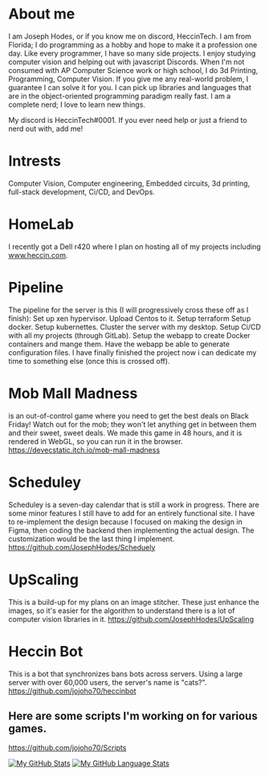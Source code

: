 # About me
I am Joseph Hodes, or if you know me on discord, HeccinTech. I am from Florida; I do programming as a hobby and hope to make it a profession one day. Like every programmer, I have so many side projects. I enjoy studying computer vision and helping out with javascript Discords. When I'm not consumed with AP Computer Science work or high school, I do 3d Printing, Programming, Computer Vision. If you give me any real-world problem, I guarantee I can solve it for you. I can pick up libraries and languages that are in the object-oriented programming paradigm really fast. I am a complete nerd; I love to learn new things.


My discord is HeccinTech#0001. If you ever need help or just a friend to nerd out with, add me!



# Intrests
Computer Vision, Computer engineering, Embedded circuits, 3d printing, full-stack development, Ci/CD, and DevOps. 

# HomeLab
I recently got a Dell r420 where I plan on hosting all of my projects including www.heccin.com.

# Pipeline
The pipeline for the server is this (I will progressively cross these off as I finish): 
Set up xen hypervisor.
Upload Centos to it.
Setup terraform
Setup docker.
Setup kubernettes.
Cluster the server with my desktop.
Setup Ci/CD  with all my projects (through GitLab).
Setup the webapp to create Docker containers and mange them.
Have the webapp be able to generate configuration files.
I have finally finished the project now i can dedicate my time to something else (once this is crossed off).



# Mob Mall Madness
is an out-of-control game where you need to get the best deals on Black Friday! Watch out for the mob; they won't let anything get in between them and their sweet, sweet deals. We made this game in 48 hours, and it is rendered in WebGL, so you can run it in the browser.
https://devecstatic.itch.io/mob-mall-madness


# Scheduley
Scheduley is a seven-day calendar that is still a work in progress. There are some minor features I still have to add for an entirely functional site. I have to re-implement the design because I focused on making the design in Figma, then coding the backend then implementing the actual design. The customization would be the last thing I implement.
https://github.com/JosephHodes/Scheduely

# UpScaling
This is a build-up for my plans on an image stitcher. These just enhance the images, so it's easier for the algorithm to understand there is a lot of computer vision libraries in it.
https://github.com/JosephHodes/UpScaling


# Heccin Bot
This is a bot that synchronizes bans bots across servers. Using a large server with over 60,000 users, the server's name is "cats?".
https://github.com/jojoho70/heccinbot

## Here are some scripts I'm working on for various games.
https://github.com/jojoho70/Scripts

[![My GitHub Stats](https://github-readme-stats.vercel.app/api/?username=JosephHodes&count_private=true&theme=tokyonight&showicons=true)]()
[![My GitHub Language Stats](https://github-readme-stats.vercel.app/api/top-langs/?username=JosephHodes&langs_count=5&theme=tokyonight)]()
